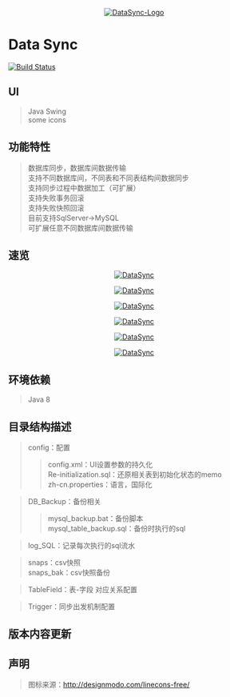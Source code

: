<p align="center">
  <a href="https://github.com/rememberber/DataSync">
   <img alt="DataSync-Logo" src="https://github.com/rememberber/DataSync/blob/master/src/main/resources/icon/DataSync.png?raw=true">
  </a>
</p>

Data Sync
============

[![Build Status](https://travis-ci.org/rememberber/DataSync.svg?branch=master)](https://travis-ci.org/rememberber/DataSync)

UI
-------
>Java Swing  
>some icons

功能特性
---------
>数据库同步，数据库间数据传输  
>支持不同数据库间，不同表和不同表结构间数据同步  
>支持同步过程中数据加工（可扩展）  
>支持失败事务回滚  
>支持失败快照回滚  
>目前支持SqlServer->MySQL  
>可扩展任意不同数据库间数据传输

速览
-----
<p align="center">
  <a href="https://github.com/rememberber/DataSync">
   <img alt="DataSync" src="https://github.com/rememberber/DataSync/blob/master/screen_shot/%E5%9B%BE%E5%83%8F%20030.png?raw=true">
  </a>
</p>
<p align="center">
  <a href="https://github.com/rememberber/DataSync">
   <img alt="DataSync" src="https://github.com/rememberber/DataSync/blob/master/screen_shot/%E5%9B%BE%E5%83%8F%20031.png?raw=true">
  </a>
</p>
<p align="center">
  <a href="https://github.com/rememberber/DataSync">
   <img alt="DataSync" src="https://github.com/rememberber/DataSync/blob/master/screen_shot/%E5%9B%BE%E5%83%8F%20032.png?raw=true">
  </a>
</p>
<p align="center">
  <a href="https://github.com/rememberber/DataSync">
   <img alt="DataSync" src="https://github.com/rememberber/DataSync/blob/master/screen_shot/%E5%9B%BE%E5%83%8F%20033.png?raw=true">
  </a>
</p>
<p align="center">
  <a href="https://github.com/rememberber/DataSync">
   <img alt="DataSync" src="https://github.com/rememberber/DataSync/blob/master/screen_shot/%E5%9B%BE%E5%83%8F%20034.png?raw=true">
  </a>
</p>
<p align="center">
  <a href="https://github.com/rememberber/DataSync">
   <img alt="DataSync" src="https://github.com/rememberber/DataSync/blob/master/screen_shot/%E5%9B%BE%E5%83%8F%20035.png?raw=true">
  </a>
</p>

  
环境依赖
---------
>Java 8

目录结构描述
-------------
>config：配置
>>config.xml：UI设置参数的持久化  
>>Re-initialization.sql：还原相关表到初始化状态的memo  
>>zh-cn.properties：语言，国际化

>DB_Backup：备份相关
>>mysql_backup.bat：备份脚本  
>>mysql_table_backup.sql：备份时执行的sql

>log_SQL：记录每次执行的sql流水

>snaps：csv快照  
>snaps_bak：csv快照备份

>TableField：表-字段 对应关系配置

>Trigger：同步出发机制配置

版本内容更新
-------------

声明
-------
>图标来源：http://designmodo.com/linecons-free/